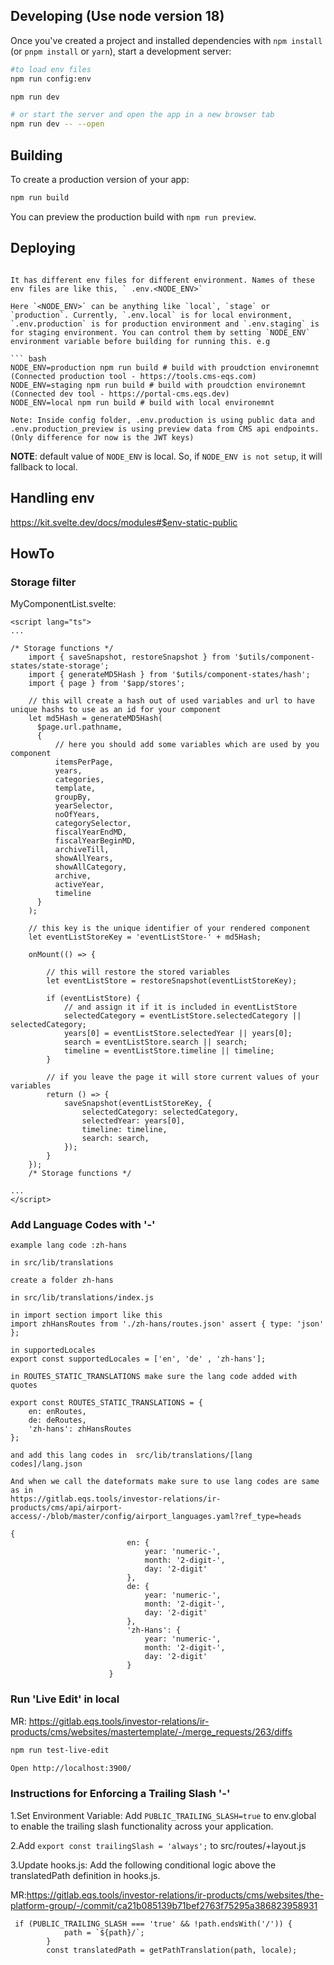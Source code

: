 ## Developing (Use node version 18)

Once you've created a project and installed dependencies with `npm install` (or `pnpm install` or `yarn`), start a development server:

```bash
#to load env files
npm run config:env

npm run dev

# or start the server and open the app in a new browser tab
npm run dev -- --open
```

## Building

To create a production version of your app:

```bash
npm run build
```

You can preview the production build with `npm run preview`.

## Deploying

````

It has different env files for different environment. Names of these env files are like this, ` .env.<NODE_ENV>`

Here `<NODE_ENV>` can be anything like `local`, `stage` or `production`. Currently, `.env.local` is for local environment, `.env.production` is for production environment and `.env.staging` is for staging environment. You can control them by setting `NODE_ENV` environment variable before building for running this. e.g

``` bash
NODE_ENV=production npm run build # build with proudction environemnt (Connected production tool - https://tools.cms-eqs.com)
NODE_ENV=staging npm run build # build with proudction environemnt (Connected dev tool - https://portal-cms.eqs.dev)
NODE_ENV=local npm run build # build with local environemnt

Note: Inside config folder, .env.production is using public data and .env.production_preview is using preview data from CMS api endpoints. (Only difference for now is the JWT keys)
````

**NOTE**: default value of `NODE_ENV` is local. So, if `NODE_ENV is not setup`, it will fallback to local.

## Handling env

https://kit.svelte.dev/docs/modules#$env-static-public

## HowTo

### Storage filter

MyComponentList.svelte:

```
<script lang="ts">
...

/* Storage functions */
    import { saveSnapshot, restoreSnapshot } from '$utils/component-states/state-storage';
    import { generateMD5Hash } from '$utils/component-states/hash';
    import { page } from '$app/stores';

    // this will create a hash out of used variables and url to have unique hashs to use as an id for your component
    let md5Hash = generateMD5Hash(
      $page.url.pathname,
      {
          // here you should add some variables which are used by you component
          itemsPerPage,
          years,
          categories,
          template,
          groupBy,
          yearSelector,
          noOfYears,
          categorySelector,
          fiscalYearEndMD,
          fiscalYearBeginMD,
          archiveTill,
          showAllYears,
          showAllCategory,
          archive,
          activeYear,
          timeline
      }
    );

    // this key is the unique identifier of your rendered component
    let eventListStoreKey = 'eventListStore-' + md5Hash;

    onMount(() => {

        // this will restore the stored variables
        let eventListStore = restoreSnapshot(eventListStoreKey);

        if (eventListStore) {
            // and assign it if it is included in eventListStore
            selectedCategory = eventListStore.selectedCategory || selectedCategory;
            years[0] = eventListStore.selectedYear || years[0];
            search = eventListStore.search || search;
            timeline = eventListStore.timeline || timeline;
        }

        // if you leave the page it will store current values of your variables
        return () => {
            saveSnapshot(eventListStoreKey, {
                selectedCategory: selectedCategory,
                selectedYear: years[0],
                timeline: timeline,
                search: search,
            });
        }
    });
    /* Storage functions */

...
</script>
```

### Add Language Codes with '-'

```
example lang code :zh-hans

in src/lib/translations

create a folder zh-hans

in src/lib/translations/index.js

in import section import like this
import zhHansRoutes from './zh-hans/routes.json' assert { type: 'json' };

in supportedLocales
export const supportedLocales = ['en', 'de' , 'zh-hans'];

in ROUTES_STATIC_TRANSLATIONS make sure the lang code added with quotes

export const ROUTES_STATIC_TRANSLATIONS = {
    en: enRoutes,
    de: deRoutes,
    'zh-hans': zhHansRoutes
};

and add this lang codes in  src/lib/translations/[lang codes]/lang.json

And when we call the dateformats make sure to use lang codes are same as in
https://gitlab.eqs.tools/investor-relations/ir-products/cms/api/airport-access/-/blob/master/config/airport_languages.yaml?ref_type=heads

{
                          en: {
                              year: 'numeric-',
                              month: '2-digit-',
                              day: '2-digit'
                          },
                          de: {
                              year: 'numeric-',
                              month: '2-digit-',
                              day: '2-digit'
                          },
                          'zh-Hans': {
                              year: 'numeric-',
                              month: '2-digit-',
                              day: '2-digit'
                          }
                      }

```

### Run 'Live Edit' in local

MR: https://gitlab.eqs.tools/investor-relations/ir-products/cms/websites/mastertemplate/-/merge_requests/263/diffs

```bash
npm run test-live-edit

Open http://localhost:3900/

```

### Instructions for Enforcing a Trailing Slash '-'

1.Set Environment Variable: Add `PUBLIC_TRAILING_SLASH=true` to env.global to enable the trailing slash functionality across your application.

2.Add `export const trailingSlash = 'always';` to src/routes/+layout.js

3.Update hooks.js: Add the following conditional logic above the translatedPath definition in hooks.js.

MR:https://gitlab.eqs.tools/investor-relations/ir-products/cms/websites/the-platform-group/-/commit/ca21b085139b71bef2763f75295a386823958931

```
 if (PUBLIC_TRAILING_SLASH === 'true' && !path.endsWith('/')) {
            path = `${path}/`;
        }
        const translatedPath = getPathTranslation(path, locale);
```
